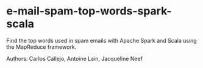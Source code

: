 # e-mail-spam-top-words-spark-scala
Find the top words used in spam emails with Apache Spark and Scala using the MapReduce framework.

Authors: Carlos Callejo, Antoine Lain, Jacqueline Neef
